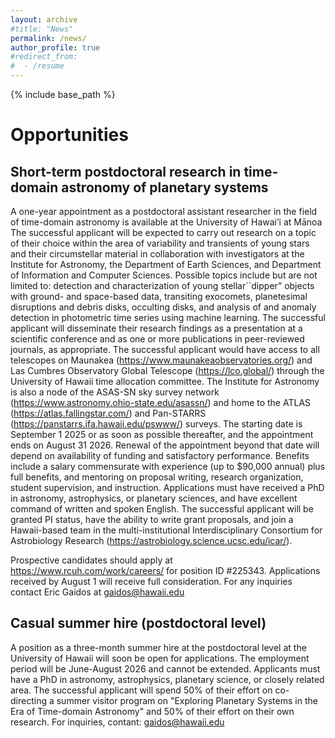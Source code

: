 ```yaml
---
layout: archive
#title: "News"
permalink: /news/
author_profile: true
#redirect_from:
#  - /resume
---
```


{% include base_path %}

Opportunities
======


Short-term postdoctoral research in time-domain astronomy of planetary systems
------

A one-year appointment as a postdoctoral assistant researcher in the field of time-domain astronomy is available at the University of Hawai’i at Mānoa  The successful applicant will be expected to carry out research on a topic of their choice within the area of variability and transients of young stars and their circumstellar material in collaboration with investigators at the Institute for Astronomy, the Department of Earth Sciences, and Department of Information and Computer Sciences. Possible topics include but are not limited to: detection and characterization of young stellar``dipper” objects with ground- and space-based data, transiting exocomets, planetesimal disruptions and debris disks, occulting disks, and analysis of and anomaly detection in photometric time series using machine learning.   The successful applicant will disseminate their research findings as a presentation at a scientific conference and as one or more publications in peer-reviewed journals, as appropriate.  The successful applicant would have access to all telescopes on Maunakea (https://www.maunakeaobservatories.org/) and Las Cumbres Observatory Global Telescope (https://lco.global/) through the University of Hawaii time allocation committee.  The Institute for Astronomy is also a node of the ASAS-SN sky survey network (https://www.astronomy.ohio-state.edu/asassn/) and home to the ATLAS (https://atlas.fallingstar.com/) and Pan-STARRS (https://panstarrs.ifa.hawaii.edu/pswww/) surveys. The starting date is September 1 2025 or as soon as possible thereafter, and the appointment ends on August 31 2026.  Renewal of the appointment beyond that date will depend on availability of funding and satisfactory performance. Benefits include a salary commensurate with experience (up to $90,000 annual) plus full benefits, and mentoring on proposal writing, research organization, student supervision, and instruction.  Applications must have received a PhD in astronomy, astrophysics, or planetary sciences, and have excellent command of written and spoken English.  The successful applicant will be granted PI status, have the ability to write grant proposals, and join a Hawaii-based team in the multi-institutional Interdisciplinary Consortium for Astrobiology Research (https://astrobiology.science.ucsc.edu/icar/).

Prospective candidates should apply at https://www.rcuh.com/work/careers/ for position ID #225343.  Applications received by August 1 will receive full consideration.  For any inquiries contact Eric Gaidos at gaidos@hawaii.edu

Casual summer hire (postdoctoral level)
-------
A position as a three-month summer hire at the postdoctoral level at the University of Hawaii will soon be open for applications.  The employment period will be June-August 2026 and cannot be extended.  Applicants must have a PhD in astronomy, astrophysics, planetary science, or closely related area.  The successful applicant will spend 50% of their effort on co-directing a summer visitor program on "Exploring Planetary Systems in the Era of Time-domain Astronomy" and 50% of their effort on their own research.  For inquiries, contant:  gaidos@hawaii.edu

